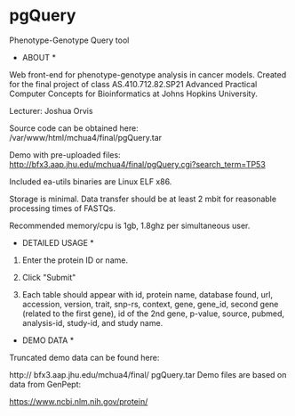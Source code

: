 # pgQuery
Phenotype-Genotype Query tool

* ABOUT *

Web front-end for phenotype-genotype analysis in cancer models. Created for the final project of class AS.410.712.82.SP21 Advanced Practical Computer Concepts for Bioinformatics at Johns Hopkins University.

Lecturer: Joshua Orvis

Source code can be obtained here:
/var/www/html/mchua4/final/pgQuery.tar

Demo with pre-uploaded files:
http://bfx3.aap.jhu.edu/mchua4/final/pgQuery.cgi?search_term=TP53


Included ea-utils binaries are Linux ELF x86.

Storage is minimal.   Data transfer should be at least 2 mbit for reasonable
processing times of FASTQs.

Recommended memory/cpu is 1gb, 1.8ghz per simultaneous user.

* DETAILED USAGE *

1. Enter the protein ID or name.  

2. Click "Submit"

3. Each table should appear with id, protein name, database found, url, accession, version, trait, snp-rs, context, gene, gene_id, second gene (related to the first gene), id of the 2nd gene, p-value, source, pubmed, analysis-id, study-id, and study name. 


* DEMO DATA *

Truncated demo data can be found here:

http:// bfx3.aap.jhu.edu/mchua4/final/ pgQuery.tar
Demo files are based on data from GenPept:

https://www.ncbi.nlm.nih.gov/protein/
